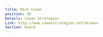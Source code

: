 ```yaml
---
title: Mark Cowan
position: 20
Details: Cowan Strategies
Link: http://www.cowanstrategies.net/mcowan
Section: board
---
```


